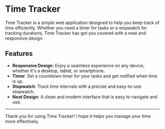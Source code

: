 # Time Tracker

Time Tracker is a simple web application designed to help you keep track of time efficiently. Whether you need a timer for tasks or a stopwatch for tracking durations, Time Tracker has got you covered with a neat and responsive design.

## Features

- **Responsive Design**: Enjoy a seamless experience on any device, whether it's a desktop, tablet, or smartphone.
- **Timer**: Set a countdown timer for your tasks and get notified when time is up.
- **Stopwatch**: Track time intervals with a precise and easy-to-use stopwatch.
- **Neat Design**: A clean and modern interface that is easy to navigate and use.
---

Thank you for using Time Tracker! I hope it helps you manage your time more effectively.

